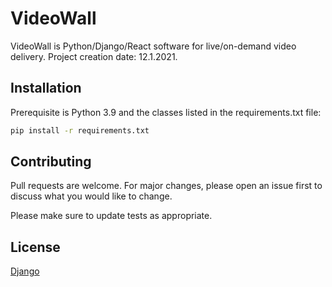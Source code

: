 # VideoWall

VideoWall is Python/Django/React software for live/on-demand video delivery.
Project creation date: 12.1.2021.

## Installation

Prerequisite is Python 3.9 and the classes listed in the requirements.txt file:

```bash
pip install -r requirements.txt
```

## Contributing
Pull requests are welcome. For major changes, please open an issue first to discuss what you would like to change.

Please make sure to update tests as appropriate.

## License
[Django](https://github.com/django/django/blob/master/LICENSE)